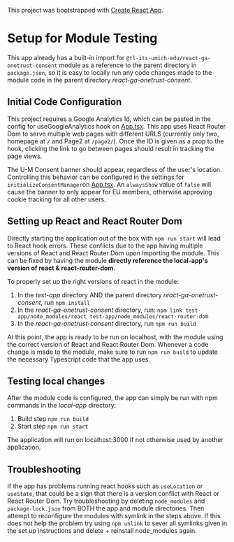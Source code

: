 This project was bootstrapped with [Create React App](https://github.com/facebook/create-react-app).

# Setup for Module Testing

This app already has a built-in import for `@tl-its-umich-edu/react-ga-onetrust-consent` module as a reference to the parent directory in `package.json`, so it is easy to locally run any code changes made to the module code in the parent directory *react-ga-onetrust-consent*. 

## Initial Code Configuration

This project requires a Google Analytics Id, which can be pasted in the config for useGoogleAnalytics hook on [App.tsx](/test-app/src/App.tsx). This app uses React Router Dom to serve multiple web pages with different URLS (currently only two, homepage at `/` and Page2 at `/page2/`). Once the ID is given as a prop to the hook, clicking the link to go between pages should result in tracking the page views. 

The U-M Consent banner should appear, regardless of the user's location. Controlling this behavior can be configured in the settings for `initializeConsentManager`on [App.tsx](/test-app/src/App.tsx). An `alwaysShow` value of `false` will cause the banner to only appear for EU members, otherwise approving cookie tracking for all other users.

## Setting up React and React Router Dom

Directly starting the application out of the box with `npm run start` will lead to React hook errors. These conflicts due to the app having multiple versions of React and React Router Dom upon importing the module. This can be fixed by having the module **directly reference the local-app's version of react & react-router-dom**.

To properly set up the right versions of react in the module:

1. In the *test-app* directory AND the parent directory *react-ga-onetrust-consent*, run `npm install`
2. In the *react-ga-onetrust-consent* directory, run: `npm link test-app/node_modules/react test-app/node_modules/react-router-dom`
3. In the *react-ga-onetrust-consent* directory, run `npm run build`

At this point, the app is ready to be run on localhost, with the module using the correct version of React and React Router Dom. Whenever a code change is made to the module, make sure to run `npm run build` to update the necessary Typescript code that the app uses.

## Testing local changes

After the module code is configured, the app can simply be run with npm commands in the *local-app* directory:

1. Build step `npm run build`
2. Start step `npm run start`

The application will run on localhost:3000 if not otherwise used by another application.

## Troubleshooting

If the app has problems running react hooks such as `useLocation` or `useState`, that could be a sign that there is a version conflict with React or React Router Dom. Try troubleshooting by deleting `node_modules` and `package-lock.json` from BOTH the app and module directories. Then attempt to reconfigure the modules with symlink in the steps above. If this does not help the problem try using `npm unlink` to sever all symlinks given in the set up instructions and delete + reinstall node_modules again.